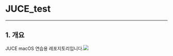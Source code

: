 # JUCE_test
---
## 1. 개요
JUCE macOS 연습용 레포지토리입니다.![](https://youtube.com/playlist?list=PLLgJJsrdwhPxa6-02-CeHW8ocwSwl2jnu&si=G5dIGNSsRpnQLtCi)
